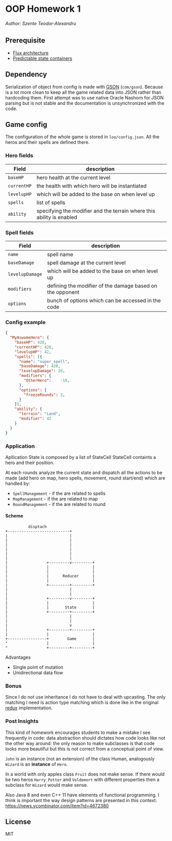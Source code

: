 # OOP Homework 1
###### Author: Szente Teodor-Alexandru

## Prerequisite

  - [Flux architecture](https://facebook.github.io/flux/)
  - [Predictable state containers](http://paulserraino.com/javascript/2016/04/21/state-containers.html)

## Dependency

Serialization of object from config is made with [GSON](https://github.com/google/gson) (`com/gson`).
Because is a lot more clean to keep all the game related data into JSON rather than hardcoding them.
First attempt was to use native Oracle Nashorn for JSON parsing but is not stable and the documentation is unsynchronized with the code.

## Game config

The configuration of the whole game is stored in `loo/config.json`.
All the heros and their spells are defined there.

 ### Hero fields

| Field  | description  |
|---|---|
|`baseHP`|  hero health at the current level |
|`currentHP`|  the health with which hero will be instantiated |
|`levelupHP`| which will be added to the base on when level up  |
|`spells`| list of spells |
|`ability`| specifying the modifier and the terrain where this ability is enabled |

### Spell fields

| Field  | description  |
|---|---|
|`name`|  spell name |
|`baseDamage`|  spell damage at the current level |
|`levelupDamage`| which will be added to the base on when level up  |
|`modifiers`| defining the modifier of the damage based on the opponent |
|`options`| bunch of options which can be accessed in the code |

### Config example
```json
{
  "MyAswomeHero": {
    "baseHP": 420,
    "currentHP": 420,
    "levelupHP": 42,
    "spells": [{
      "name": "super_spell",
      "baseDamage": 420,
      "levelupDamage": 20,
      "modifiers": {
        "OtherHero":	-10,
      },
      "options": {
        "freezeRounds": 3,
      }
    }],
    "ability": {
      "terrain": "Land",
      "modifier": 42
    }
  }
}
```
### Application

Apllication State is composed by a list of StateCell
StateCell containts a hero and their position.


At each rounds analyze the current state and dispatch all the actions to be made (add hero on map, hero spells, movement, round start/end) which are handled by:
  - `SpellManagement` - if the are related to spells
  - `MapManagement` - if the are related to map
  - `RoundManagement` - if the are related to round

#### Scheme

  ```           
            disptach
+---------------------------+
|                           |
|                           |
|                           |
|                           |
|                           |
|                           |
|                 +---------v---------+
|                 |                   |
|                 |                   |
|                 |      Reducer      |
|                 |                   |
|                 +---------+---------+
|                           |
|                           |
|                 +---------v---------+
|                 |                   |
|                 |       State       |
|                 +---------+---------+
|                           |
|                           |
|                           v
|                 +---------+---------+
|                 |                   |
+-----------------+        Game       |
"                 |                   |
"                 +---------+---------+
```

Advantages
  - Single point of mutation
  - Unidirectional data flow

### Bonus

Since I do not use inheritance I do not have to deal with upcasting.
The only matching I need is action type matching which is done like in the original [redux](https://github.com/reactjs/redux/blob/master/examples/counter/src/reducers/index.js#L3) implementation.

### Post Insights

This kind of homework encourages students to make a mistake I see frequently in code: data abstraction should dictates how code looks like not the other way around: the only reason to make subclasses is that code looks more beautiful but this is not correct from a conceptual point of view.

`John` is an instance (not an extension) of the class Human, analogously `Wizard` is an **instance** of `Hero`.

In a world with only apples class `Fruit` does not make sense.
If there would be two heros `Harry Potter` and `Voldemort` with different properties then a subclass for `Wizard` would make sense.

Also Java 8 and even C++ 11 have elements of functional programming. I think is important the way design patterns are presented in this context:
https://news.ycombinator.com/item?id=4672380


License
----

MIT
